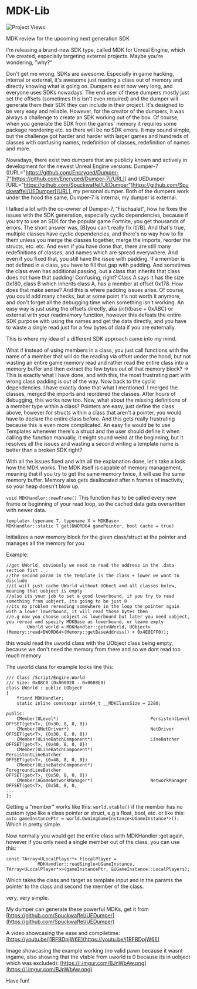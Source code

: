 # MDK-Lib

<img src="https://komarev.com/ghpvc/?username=spuckwaffel-MDK-Lib&label=Project+Views&style=flat-square" alt="Project Views" />

MDK review for the upcoming next generation SDK

I'm releasing a brand-new SDK type, called MDK for Unreal Engine, which I've created, especially targeting external projects. Maybe you're wondering, "why?"

Don't get me wrong, SDKs are awesome. Especially in game hacking, internal or external, it's awesome just reading a class out of memory and directly knowing what is going on. Dumpers exist now very long, and everyone uses SDKs nowadays. The end user of these dumpers mostly just set the offsets (sometimes this isn't even required) and the dumper will generate them their SDK they can include in their project. It's designed to be very easy and reliable.
However, for the creator of the dumpers, it was always a challenge to create an SDK working out of the box. Of course, when you generate the SDK from the games' memory it requires some package reordering etc. so there will be no SDK errors. 
It may sound simple, but the challenge got harder and harder with larger games and hundreds of classes with confusing names, redefinition of classes, redefinition of names and more. 

Nowadays, there exist two dumpers that are publicly known and actively in development for the newest Unreal Engine versions:
Dumper-7 ([URL="https://github.com/Encryqed/Dumper-7"]https://github.com/Encryqed/Dumper-7[/URL]) and UEDumper [URL="https://github.com/Spuckwaffel/UEDumper"]https://github.com/Spuckwaffel/UEDumper[/URL], my personal dumper. Both of the dumpers work under the hood the same, Dumper-7 is internal, my dumper is external. 

I talked a lot with the co-owner of Dumper-7, "Fischsalat", how he fixes the issues with the SDK generation, especially cyclic dependencies, because if you try to use an SDK for the popular game Fortnite, you get thousands of errors. The short answer was, [B]you can't really fix it[/B]. And that's true, multiple classes have cyclic dependencies, and there's no way how to fix them unless you merge the classes together, merge the imports, reorder the structs, etc. etc.
And even if you have done that, there are still many redefinitions of classes, and names which are spread everywhere. 
And even if you fixed that, you still have the issue with padding. If a member is not defined in a class, you have to fill that gap with padding. And sometimes the class even has additional passing, but a class that inherits that class does not have that padding! Confusing, right? Class A says it has the size 0x180, class B which inherits class A, has a member at offset 0x178. How does that make sense? And this is where padding issues arise. Of course, you could add many checks, but at some point it's not worth it anymore, and don't forget all the debugging time when something isn't working. An easy way is just using the offsets directly, aka *(int*)(base + 0xABC) or external with your readmemory function, however this defeats the entire SDK purpose with using the names and get the data directly, and you have to waste a single read just for a few bytes of data if you are externally. 

This is where my idea of a different SDK approach came into my mind. 

What if instead of using members in a class, you just call functions with the name of a member that will do the reading via offset under the hood, but not wasting an entire game memory read and rather read the entire class into a memory buffer and then extract the few bytes out of that memory block?
-> This is exactly what I have done, and with this, the most frustrating part with wrong class padding is out of the way. Now back to the cyclic dependencies. I have exactly done that what I mentioned. I merged the classes, merged the imports and reordered the classes. After hours of debugging, this works now too.
Now, what about the missing definitions of a member type within a class? Pointers are easy, just define the class above, however for structs within a class that aren't a pointer, you would have to declare the entire class before. And this gets really frustrating because this is even more complicated. An easy fix would be to use Templates whenever there's a struct and the user should define it when calling the function manually, it might sound weird at the beginning, but it resolves all the issues and wasting a second writing a template name is better than a broken SDK right? 

With all the issues fixed and with all the explanation done, let's take a look how the MDK works. The MDK itself is capable of memory management, meaning that if you try to get the same memory twice, it will use the same memory buffer. Memory also gets deallocated after n frames of inactivity, so your heap doesn't blow up.


``void MDKHandler::newFrame()``
This function has to be called every new frame or beginning of your read loop, so the cached data gets overwritten with newer data.

```
template< typename T, typename X = MDKBase>
MDKHandler::static T get(DWORD64 gamePointer, bool cache = true)
```
Initializes a new memory block for the given class/struct at the pointer and manages all the memory for you

Example:
```
//get UWorld, obviously we need to read the address in the .data section fist ._.
//the second param in the template is the class + lower we want to disclude
//it will just cache UWorld without UObect and all classes below, meaning that uobject is empty
//also its your job to set a good lowerbound, if you try to read something from uobject, its going to be just 0
//its no problem rereading somewhere in the loop the pointer again with a lower lowerbound, it will read those bytes then
//e.g now you choose uobject as lowerbound but later you need uobject, you reread and specify MDKBase as lowerbound, or leave empty
        UWorld world = MDKHandler::get<UWorld, UObject>(Memory::read<DWORD64>(Memory::getBaseAddress() + 0x4E0EFF0));
```
this would read the uworld class with the UObject class being empty, because we don't need the memory from there and so we dont read too much memory

The uworld class for example looks line this:
```
/// Class /Script/Engine.World
/// Size: 0x08C0 (0x000028 - 0x0008E8)
class UWorld : public UObject
{ 
	friend MDKHandler;
	static inline constexpr uint64_t __MDKClassSize = 2280;

public:
	CMember(ULevel*)                                   PersistentLevel                                             OFFSET(get<T>, {0x30, 8, 0, 0})
	CMember(UNetDriver*)                               NetDriver                                                   OFFSET(get<T>, {0x38, 8, 0, 0})
	CMember(ULineBatchComponent*)                      LineBatcher                                                 OFFSET(get<T>, {0x40, 8, 0, 0})
	CMember(ULineBatchComponent*)                      PersistentLineBatcher                                       OFFSET(get<T>, {0x48, 8, 0, 0})
	CMember(ULineBatchComponent*)                      ForegroundLineBatcher                                       OFFSET(get<T>, {0x50, 8, 0, 0})
	CMember(AGameNetworkManager*)                      NetworkManager                                              OFFSET(get<T>, {0x58, 8, 0, 
...
};
```

Getting a "member" works like this:
```world.vtable()``` if the member has no custom type like a class pointer or struct, e.g a float, bool, etc.
or like this:
```auto gameInstancePtr = world.OwningGameInstance<UGameInstance*>();```
Which is pretty simple.

Now normally you would get the entire class with MDKHandler::get again, however if you only need a single member out of the class, you can use this:

```
const TArray<ULocalPlayer*> tlocalPlayer =
            MDKHandler::readSingle<UGameInstance, TArray<ULocalPlayer*>>(gameInstancePtr, &UGameInstance::LocalPlayers);
```
Which takes the class and target as template input and in the params the pointer to the class and second the member of the class.

very, very simple.


My dumper can generate these powerful MDKs, get it from [https://github.com/Spuckwaffel/UEDumper](https://github.com/Spuckwaffel/UEDumper)


A video showcasing the ease and compiletime: [https://youtu.be/j1RFBDpjW6E](https://youtu.be/j1RFBDpjW6E)

Image showcasing the example working (no valid pawn because it wasnt ingame, also showing that the vtable from uworld is 0 because its in uobject which was excluded):
[https://i.imgur.com/BJnWbAw.png](https://i.imgur.com/BJnWbAw.png)

Have fun!
